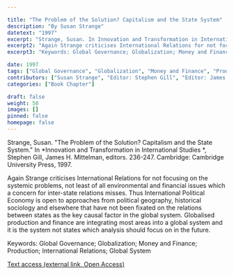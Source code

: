 ```yaml
---

title: "The Problem of the Solution? Capitalism and the State System"
description: "By Susan Strange"
datetext: "1997"
excerpt: "Strange, Susan. In Innovation and Transformation in International Studies. Stephen Gill, James H. Mitelman, editors. 236-247. Cambridge: Cambridge University Press, 1997."
excerpt2: "Again Strange criticises International Relations for not focusing on the systemic problems, not least of all environmental and financial issues which a concern for inter-state relations misses. Thus International Political Economy is open to approaches from political geography, historical sociology and elsewhere that have not been fixated on the relations between states as the key causal factor in the global system. Globalised production and finance are integrating most areas into a global system and it is the system not states which analysis should focus on in the future. "
excerpt3: "Keywords: Global Governance; Globalization; Money and Finance; Production; International Relations; Global System"

date: 1997
tags: ["Global Governance", "Globalization", "Money and Finance", "Production", "1990's"]
contributors: ["Susan Strange", "Editor: Stephen Gill", "Editor: James H. Mittelman"]
categories: ["Book Chapter"]

draft: false
weight: 50
images: []
pinned: false
homepage: false
---
```


Strange, Susan. "The Problem of the Solution? Capitalism and the State System." In *Innovation and Transformation in International Studies *, Stephen Gill, James H. Mittelman, editors. 236-247. Cambridge: Cambridge University Press, 1997.

Again Strange criticises International Relations for not focusing on the systemic problems, not least of all environmental and financial issues which a concern for inter-state relations misses. Thus International Political Economy is open to approaches from political geography, historical sociology and elsewhere that have not been fixated on the relations between states as the key causal factor in the global system. Globalised production and finance are integrating most areas into a global system and it is the system not states which analysis should focus on in the future. 

Keywords: Global Governance; Globalization; Money and Finance; Production; International Relations; Global System

[Text access (external link, Open Access)](https://www.worldcat.org/title/988811823)
